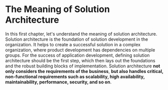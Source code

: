 # The Meaning of Solution Architecture
In this first chapter, let's understand the meaning of solution architecture. Solution architecture is the foundation of solution development in the organization. It helps to create a successful solution in a complex organization, where product development has dependencies on multiple groups.
For the success of application development, defining solution architecture should be the first step, which then lays out the foundations and the robust building blocks of implementation. Solution architecture **not only considers the requirements of the business**, **but also handles critical, non-functional requirements such as scalability, high availability, maintainability, performance, security, and so on**.
